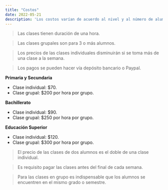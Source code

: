 ```yaml
---
title: "Costos"
date: 2022-05-21
description: 'Los costos varían de acuerdo al nivel y al número de alumnos.'
---
```


> Las clases tienen duración de una hora.

> Las clases grupales son para 3 o más alumnos.

>Los precios de las clases individuales disminuirán si se toma más de una clase a la semana. 

> Los pagos se pueden hacer vía depósito bancario o Paypal.

**Primaria y Secundaria**

- Clase individual: $70.
- Clase grupal: $200 por hora por grupo.

**Bachillerato**

- Clase individual: $90.
- Clase grupal: $250 por hora por grupo.

**Educación Superior**

- Clase individual: $120.
- Clase grupal: $300 por hora por grupo.


> El precio de las clases de dos alumnos es el doble de una clase individual.

> Es requisito pagar las clases antes del final de cada semana.

> Para las clases en grupo es indispensable que los alumnos se encuentren en el mismo grado o semestre.